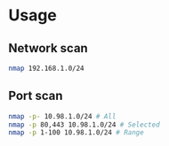 # Usage


## Network scan


```sh
nmap 192.168.1.0/24
```

## Port scan

```sh
nmap -p- 10.98.1.0/24 # All
nmap -p 80,443 10.98.1.0/24 # Selected
nmap -p 1-100 10.98.1.0/24 # Range
```


